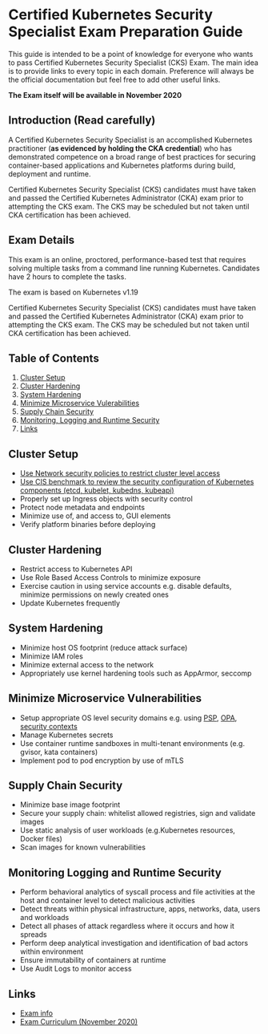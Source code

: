 # Certified Kubernetes Security Specialist Exam Preparation Guide

This guide is intended to be a point of knowledge for everyone who wants to pass Certified Kubernetes Security Specialist (CKS) Exam. 
The main idea is to provide links to every topic in each domain. Preference will always be the official documentation but feel free to add other useful links.

**The Exam itself will be available in November 2020**

## Introduction (Read carefully)

A Certified Kubernetes Security Specialist is an accomplished Kubernetes practitioner (**as evidenced by holding the CKA credential**) who has demonstrated competence on a broad range of best practices for securing container-based applications and Kubernetes platforms during build, deployment and runtime.

Certified Kubernetes Security Specialist (CKS) candidates must have taken and passed the Certified Kubernetes Administrator (CKA) exam prior to attempting the CKS exam. The CKS may be scheduled but not taken until CKA certification has been achieved.

## Exam Details

This exam is an online, proctored, performance-based test that requires solving multiple tasks from a command line running Kubernetes. Candidates have 2 hours to complete the tasks.

The exam is based on Kubernetes v1.19

Certified Kubernetes Security Specialist (CKS) candidates must have taken and passed the Certified Kubernetes Administrator (CKA) exam prior to attempting the CKS exam. The CKS may be scheduled but not taken until CKA certification has been achieved.


## Table of Contents

1. [Cluster Setup](https://github.com/Evalle/CKS/blob/master/README.md#Cluster-Setup)
1. [Cluster Hardening](https://github.com/Evalle/CKS/blob/master/README.md#Cluster-Hardening)
1. [System Hardening](https://github.com/Evalle/CKS/blob/master/README.md#System-Hardening)
1. [Minimize Microservice Vulerabilities](https://github.com/Evalle/CKS/blob/master/README.md#Minimize-Microservice-Vulnerabilities)
1. [Supply Chain Security](https://github.com/Evalle/CKS/blob/master/README.md#Supply-Chain-Security)
1. [Monitoring, Logging and Runtime Security](https://github.com/Evalle/CKS/blob/master/README.md#Monitoring-Logging-and-Runtime-Security)
1. [Links](https://github.com/Evalle/CKS/blob/master/README.md#Links)

## Cluster Setup

- [Use Network security policies to restrict cluster level access](https://kubernetes.io/docs/concepts/services-networking/network-policies/)
- [Use CIS benchmark to review the security configuration of Kubernetes components (etcd, kubelet, kubedns, kubeapi)](https://github.com/aquasecurity/kube-bench)
- Properly set up Ingress objects with security control
- Protect node metadata and endpoints
- Minimize use of, and access to, GUI elements
- Verify platform binaries before deploying

## Cluster Hardening

- Restrict access to Kubernetes API
- Use Role Based Access Controls to minimize exposure
- Exercise caution in using service accounts e.g. disable defaults, minimize permissions on newly created ones
- Update Kubernetes frequently

## System Hardening

- Minimize host OS footprint (reduce attack surface)
- Minimize IAM roles
- Minimize external access to the network
- Appropriately use kernel hardening tools such as AppArmor, seccomp

## Minimize Microservice Vulnerabilities

- Setup appropriate OS level security domains e.g. using [PSP](https://kubernetes.io/docs/concepts/policy/pod-security-policy/), [OPA](https://www.openpolicyagent.org/), [security contexts](https://kubernetes.io/docs/tasks/configure-pod-container/security-context/)
- Manage Kubernetes secrets
- Use container runtime sandboxes in multi-tenant environments (e.g. gvisor, kata containers)
- Implement pod to pod encryption by use of mTLS

## Supply Chain Security

- Minimize base image footprint
- Secure your supply chain: whitelist allowed registries, sign and validate images
- Use static analysis of user workloads (e.g.Kubernetes resources, Docker files)
- Scan images for known vulnerabilities

## Monitoring Logging and Runtime Security 

- Perform behavioral analytics of syscall process and file activities at the host and container level to detect malicious activities
- Detect threats within physical infrastructure, apps, networks, data, users and workloads
- Detect all phases of attack regardless where it occurs and how it spreads
- Perform deep analytical investigation and identification of bad actors within environment
- Ensure immutability of containers at runtime
- Use Audit Logs to monitor access

## Links

- [Exam info](https://training.linuxfoundation.org/certification/certified-kubernetes-security-specialist/?utm_source=lftraining&utm_medium=pr&utm_campaign=cks0720)
- [Exam Curriculum (November 2020)](https://github.com/cncf/curriculum/blob/master/CKS_Curriculum_%20v1.19%20Coming%20Soon%20November%202020.pdf)

